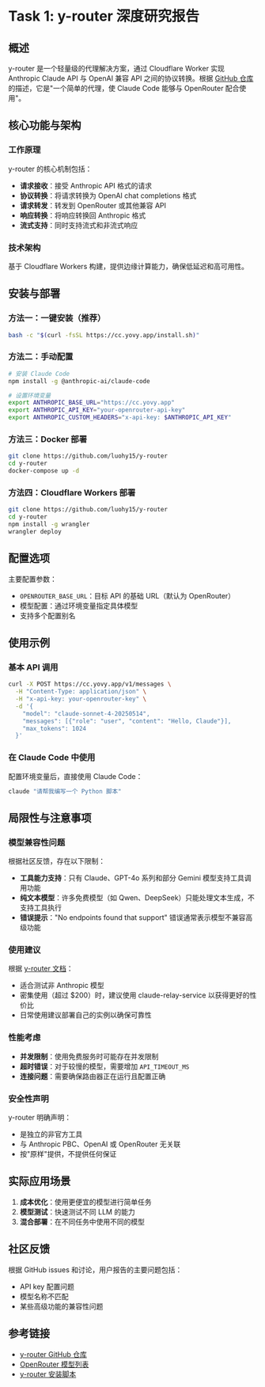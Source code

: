 # Task 1: y-router 深度研究报告

## 概述

y-router 是一个轻量级的代理解决方案，通过 Cloudflare Worker 实现 Anthropic Claude API 与 OpenAI 兼容 API 之间的协议转换。根据 [GitHub 仓库](https://github.com/luohy15/y-router) 的描述，它是"一个简单的代理，使 Claude Code 能够与 OpenRouter 配合使用"。

## 核心功能与架构

### 工作原理

y-router 的核心机制包括：
- **请求接收**：接受 Anthropic API 格式的请求
- **协议转换**：将请求转换为 OpenAI chat completions 格式
- **请求转发**：转发到 OpenRouter 或其他兼容 API
- **响应转换**：将响应转换回 Anthropic 格式
- **流式支持**：同时支持流式和非流式响应

### 技术架构

基于 Cloudflare Workers 构建，提供边缘计算能力，确保低延迟和高可用性。

## 安装与部署

### 方法一：一键安装（推荐）

```bash
bash -c "$(curl -fsSL https://cc.yovy.app/install.sh)"
```

### 方法二：手动配置

```bash
# 安装 Claude Code
npm install -g @anthropic-ai/claude-code

# 设置环境变量
export ANTHROPIC_BASE_URL="https://cc.yovy.app"
export ANTHROPIC_API_KEY="your-openrouter-api-key"
export ANTHROPIC_CUSTOM_HEADERS="x-api-key: $ANTHROPIC_API_KEY"
```

### 方法三：Docker 部署

```bash
git clone https://github.com/luohy15/y-router
cd y-router
docker-compose up -d
```

### 方法四：Cloudflare Workers 部署

```bash
git clone https://github.com/luohy15/y-router
cd y-router
npm install -g wrangler
wrangler deploy
```

## 配置选项

主要配置参数：
- `OPENROUTER_BASE_URL`：目标 API 的基础 URL（默认为 OpenRouter）
- 模型配置：通过环境变量指定具体模型
- 支持多个配置别名

## 使用示例

### 基本 API 调用

```bash
curl -X POST https://cc.yovy.app/v1/messages \
  -H "Content-Type: application/json" \
  -H "x-api-key: your-openrouter-key" \
  -d '{
    "model": "claude-sonnet-4-20250514",
    "messages": [{"role": "user", "content": "Hello, Claude"}],
    "max_tokens": 1024
  }'
```

### 在 Claude Code 中使用

配置环境变量后，直接使用 Claude Code：

```bash
claude "请帮我编写一个 Python 脚本"
```

## 局限性与注意事项

### 模型兼容性问题

根据社区反馈，存在以下限制：
- **工具能力支持**：只有 Claude、GPT-4o 系列和部分 Gemini 模型支持工具调用功能
- **纯文本模型**：许多免费模型（如 Qwen、DeepSeek）只能处理文本生成，不支持工具执行
- **错误提示**："No endpoints found that support" 错误通常表示模型不兼容高级功能

### 使用建议

根据 [y-router 文档](https://github.com/luohy15/y-router)：
- 适合测试非 Anthropic 模型
- 密集使用（超过 $200）时，建议使用 claude-relay-service 以获得更好的性价比
- 日常使用建议部署自己的实例以确保可靠性

### 性能考虑

- **并发限制**：使用免费服务时可能存在并发限制
- **超时错误**：对于较慢的模型，需要增加 `API_TIMEOUT_MS`
- **连接问题**：需要确保路由器正在运行且配置正确

### 安全性声明

y-router 明确声明：
- 是独立的非官方工具
- 与 Anthropic PBC、OpenAI 或 OpenRouter 无关联
- 按"原样"提供，不提供任何保证

## 实际应用场景

1. **成本优化**：使用更便宜的模型进行简单任务
2. **模型测试**：快速测试不同 LLM 的能力
3. **混合部署**：在不同任务中使用不同的模型

## 社区反馈

根据 GitHub issues 和讨论，用户报告的主要问题包括：
- API key 配置问题
- 模型名称不匹配
- 某些高级功能的兼容性问题

## 参考链接

- [y-router GitHub 仓库](https://github.com/luohy15/y-router)
- [OpenRouter 模型列表](https://openrouter.ai/models)
- [y-router 安装脚本](https://cc.yovy.app/install.sh)